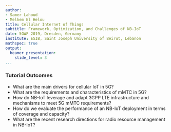 ```yaml
---
author:
- Samer Lahoud
- Melhem El Helou
title: Cellular Internet of Things
subtitle: Framework, Optimization, and Challenges of NB-IoT
date: 5GWF 2019, Dresden, Germany
institute: ESIB, Saint Joseph University of Beirut, Lebanon
mathspec: true
output:
  beamer_presentation:
    slide_level: 3
...
```


### Tutorial Outcomes
- What are the main drivers for cellular IoT in 5G?
- What are the requirements and characteristics of mMTC in 5G?
- How do NB-IoT leverage and adapt 3GPP LTE infrastructure and mechanisms to meet 5G mMTC requirements?
- How do we evaluate the performance of an NB-IoT deployment in terms of coverage and capacity?
- What are the recent research directions for radio resource management in NB-IoT?
